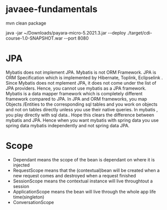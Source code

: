 # javaee-fundamentals


mvn clean package

java -jar ~/Downloads/payara-micro-5.2021.3.jar --deploy ./target/cdi-course-1.0-SNAPSHOT.war --port 8080

# JPA 
Mybatis does not implement JPA. Mybatis is not ORM Framework. JPA is ORM Specification which is implemented by Hibernate, Toplink, Eclipselink . Since Mybatis does not mplement JPA, it does not come under the list of JPA providers. Hence, you cannot use mybatis as a JPA framework. Mybatis is a data mapper framework which is completely different framework compared to JPA. In JPA and ORM frameworks, you map Objects /Entities to the corresponding sql tables and you work on objects and not on tables directly unless you use their native queries. In mybatis , you play directly with sql data.. Hope this clears the difference between mybatis and JPA. Hence when you want mybatis with spring data you use spring data mybatis independently and not spring data JPA.


# Scope
* Dependant means the scope of the bean is dependant on where it is injected
* RequestScope means that the (contextual)bean will be created when a new request comes and destroyed when a request finished
* SessionScope means the contextual instance will live throughtout a session
* ApplicationScope means the bean will live through the whole app life time(singleton)
* ConversationScope 